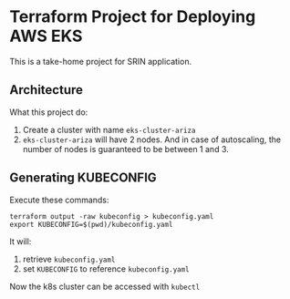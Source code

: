 # Terraform Project for Deploying AWS EKS
This is a take-home project for SRIN application.

## Architecture
What this project do:
1. Create a cluster with name `eks-cluster-ariza`
1. `eks-cluster-ariza` will have 2 nodes. And in case of autoscaling, the number of nodes is guaranteed to be between 1 and 3.


## Generating KUBECONFIG
Execute these commands:
```
terraform output -raw kubeconfig > kubeconfig.yaml
export KUBECONFIG=$(pwd)/kubeconfig.yaml
```
It will:
1. retrieve `kubeconfig.yaml`
1. set `KUBECONFIG` to reference `kubeconfig.yaml`

Now the k8s cluster can be accessed with `kubectl`